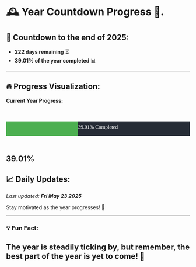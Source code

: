 
# &#x1F570; **Year Countdown Progress** &#x1F389;.

## &#x1F4C5; Countdown to the end of 2025:
- **222 days remaining** &#x23F3;
- **39.01% of the year completed** &#x1F4CA;

---

## &#x1F525; **Progress Visualization**:

**Current Year Progress:**

<br><br>
![Progress Bar](https://raw.githubusercontent.com/dayanidigv/year-countdown-progress/main/progress-bar.svg)
<br><br>

**39.01%**
---

## &#x1F4C8; **Daily Updates**:

_Last updated: **Fri May 23 2025**_

Stay motivated as the year progresses! &#x1F680;

--- 

### &#x1F4A1; **Fun Fact:**
The year is steadily ticking by, but remember, the best part of the year is yet to come! &#x1F31F;
---

